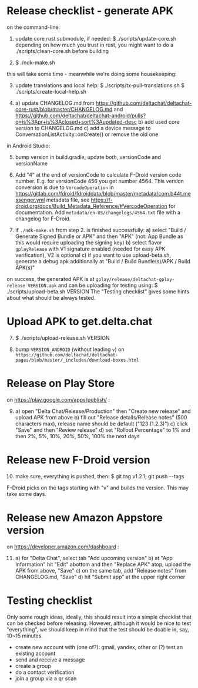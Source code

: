 # Release checklist - generate APK

on the command-line:

1. update core rust submodule, if needed:
   $ ./scripts/update-core.sh
   depending on how much you trust in rust, you might want to do a
   ./scripts/clean-core.sh before building

2. $ ./ndk-make.sh

this will take some time - meanwhile we're doing some housekeeping:

3. update translations and local help:
   $ ./scripts/tx-pull-translations.sh
   $ ./scripts/create-local-help.sh

4. a) update CHANGELOG.md
      from https://github.com/deltachat/deltachat-core-rust/blob/master/CHANGELOG.md
      and https://github.com/deltachat/deltachat-android/pulls?q=is%3Apr+is%3Aclosed+sort%3Aupdated-desc
   b) add used core version to CHANGELOG.md
   c) add a device message to ConversationListActivity::onCreate()
      or remove the old one

in Android Studio:

5. bump version in build.gradle,
   update _both_, versionCode and versionName

6. Add "4" at the end of versionCode to calculate F-Droid version code number.
   E.g. for versionCode 456 you get number 4564.
   This version conversion is due to `VercodeOperation` in
   <https://gitlab.com/fdroid/fdroiddata/blob/master/metadata/com.b44t.messenger.yml>
   metadata file, see <https://f-droid.org/docs/Build_Metadata_Reference/#VercodeOperation> for
   documentation.
   Add `metadata/en-US/changelogs/4564.txt` file with a changelog for F-Droid.

7. if `./ndk-make.sh` from step 2. is finished successfully:
   a) select "Build / Generate Signed Bundle or APK" and then "APK"
      (not: App Bundle as this would require uploading the signing key)
   b) select flavor `gplayRelease` with V1 signature enabled
      (needed for easy APK verification), V2 is optional
   c) if you want to use upload-beta.sh, generate a debug apk additionally at
      "Build / Build Bundle(s)/APK / Build APK(s)"

on success, the generated APK is at
`gplay/release/deltachat-gplay-release-VERSION.apk`
and can be uploading for testing using:
$ ./scripts/upload-beta.sh VERSION
The "Testing checklist" gives some hints about what should be always tested.


# Upload APK to get.delta.chat

7. $ ./scripts/upload-release.sh VERSION

8. bump `VERSION_ANDROID` (without leading `v`) on
   `https://github.com/deltachat/deltachat-pages/blob/master/_includes/download-boxes.html`


# Release on Play Store

on https://play.google.com/apps/publish/ :

9. a) open "Delta Chat/Release/Production"
      then "Create new release" and upload APK from above
   b) fill out "Release details/Release notes" (500 characters max),
      release name should be default ("123 (1.2.3)")
   c) click "Save" and then "Review release"
   d) set "Rollout Percentage" to 1% and then 2%, 5%, 10%, 20%, 50%, 100% the next days


# Release new F-Droid version

10. make sure, everything is pushed, then:
    $ git tag v1.2.1; git push --tags
    
F-Droid picks on the tags starting with "v" and builds the version.
This may take some days.


# Release new Amazon Appstore version

on https://developer.amazon.com/dashboard :

11. a) for "Delta Chat", select tab "Add upcoming version"
    b) at "App Information" hit "Edit" abottom and then "Replace APK" atop,
       upload the APK from above, "Save"
    c) on the same tab, add "Release notes" from CHANGELOG.md, "Save"
    d) hit "Submit app" at the upper right corner


# Testing checklist

Only some rough ideas, ideally, this should result into a simple checklist
that can be checked before releasing.
However, although it would be nice to test "everything", we should keep in mind
that the test should be doable in, say, 10~15 minutes.
- create new account with (one of?): gmail, yandex, other
  or (?) test an existing account
- send and receive a message
- create a group
- do a contact verification
- join a group via a qr scan
